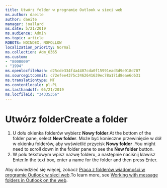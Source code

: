 ```yaml
---
title: Utwórz folder w programie Outlook w sieci web
ms.author: daeite
author: daeite
manager: joallard
ms.date: 5/21/2019
ms.audience: Admin
ms.topic: article
ROBOTS: NOINDEX, NOFOLLOW
localization_priority: Normal
ms.collection: Adm_O365
ms.custom:
- "8000009"
- "1994"
ms.openlocfilehash: d25cde334f4a4407cda0f15991ead3d9e918d707
ms.sourcegitcommit: c72efee4375c3462641639ec78a171d8eae6d631
ms.translationtype: MT
ms.contentlocale: pl-PL
ms.lasthandoff: 05/21/2019
ms.locfileid: "34335356"
---
```

# <a name="create-a-folder"></a><span data-ttu-id="60171-102">Utwórz folder</span><span class="sxs-lookup"><span data-stu-id="60171-102">Create a folder</span></span>

1. <span data-ttu-id="60171-103">U dołu okienka folderów wybierz **Nowy folder**.</span><span class="sxs-lookup"><span data-stu-id="60171-103">At the bottom of the folder pane, select **New folder**.</span></span> <span data-ttu-id="60171-104">Może być konieczne przewinięcie w dół w okienku folderów, aby wyświetlić przycisk **Nowy folder** .</span><span class="sxs-lookup"><span data-stu-id="60171-104">You might need to scroll down in the folder pane to see the **New folder** button.</span></span>
1. <span data-ttu-id="60171-105">W polu tekstowym wpisz nazwę folderu, a następnie naciśnij klawisz Enter.</span><span class="sxs-lookup"><span data-stu-id="60171-105">In the text box, enter a name for the folder and then press Enter.</span></span>

<span data-ttu-id="60171-106">Aby dowiedzieć się więcej, zobacz [Praca z folderów wiadomości w programie Outlook w sieci web](https://support.office.com/article/ae0f10d6-54e7-4f29-acd3-78cdc3fdcb9f).</span><span class="sxs-lookup"><span data-stu-id="60171-106">To learn more, see [Working with message folders in Outlook on the web](https://support.office.com/article/ae0f10d6-54e7-4f29-acd3-78cdc3fdcb9f).</span></span>